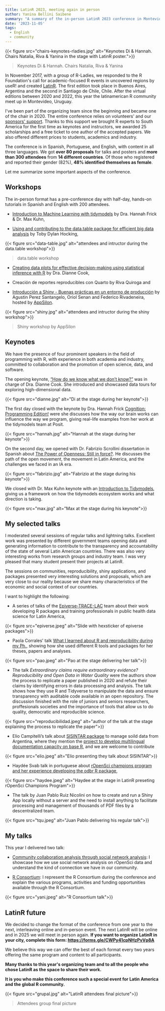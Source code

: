 ```yaml
---
title: LatinR 2023, meeting again in person 
author: Yanina Bellini Saibene
summary: "A summary of the in-person LatinR 2023 conference in Montevideo, Uruguay"
date: '2023-11-05'
tags:
  - English
  - community
---
```



{{< figure src="chairs-keynotes-rladies.jpg" alt="Keynotes Di & Hannah. Chairs Natalia, Riva & Yanina in the stage with LatinR poster.">}}
> Keynotes Di & Hannah. Chairs Natalia, Riva & Yanina

In November 2017, with a group of R-Ladies, we responded to the R Foundation's call for academic-focused R events in uncovered regions by useR! and created [LatinR](https://latin-r.com/en/). The first edition took place in Buenos Aires, Argentina and the second in Santiago de Chile, Chile. After the virtual editions between 2020 and 2022, this year the latinamerican R community meet up in Montevideo, Uruguay.

I've been part of the organizing team since the beginning and became one of the chair in 2020. The entire conference relies on volunteers' and our [sponsors' support](https://latin-r.com/en/sobre/apoyo/sponsors.html). Thanks to this support we brought R experts to South America for the first time as keynotes and instructors, we awarded 25 scholarships and a free ticket to one author of the accepted papers. We also offered different prices to students, academics and industry. 

The conference is in Spanish, Portuguese, and English, with content in all three languages. We got __over 80 proposals__ for talks and posters and __more than 300 attendees__ from __14 different countries__. Of those who registered and reported their gender (82%), __48% identified themselves as female__.  

Let me summarize some important aspects of the conference.

## Workshops

The in-person format has a pre-conference day with half-day, hands-on tutorials in Spanish and English with 200 attendees.

* [Introduction to Machine Learning with tidymodels](https://workshops.tidymodels.org/#preparation) by Dra. Hannah Frick & Dr. Max Kuhn, 

* [Using and contributing to the data.table package for efficient big data analysis](https://docs.google.com/presentation/d/1ypW1LUMmcrUTMF6B9h9s8qbvW5BSbN1IW6CEgqX01Co/edit#slide=id.p1) by Toby Dylan Hocking, 

{{< figure src="data-table.jpg" alt="attendees and intructor during the data.table workshop">}}
> data.table workshop

* [Creating data plots for effective decision-making using statistical inference with R](https://dicook.github.io/LatinR/) by Dra. Dianne Cook, 

* Creación de reportes reproducibles con Quarto by Riva Quiroga and 

* [Introducción a Shiny - Buenas prácticas en un entorno de producción](https://github.com/Appsilon/latin-r-2023) by Agustin Perez Santangelo, Oriol Senan and Federico Rivadeneira, hosted by [AppSilon](https://appsilon.com/).

{{< figure src="shiny.jpg" alt="attendees and intructor during the shiny workshop">}}
> Shiny workshop by AppSilon

## Keynotes

We have the presence of four prominent speakers in the field of programming with R, with experience in both academia and industry, committed to collaboration and the promotion of open science, data, and software.

The opening keynote, [“How do we know what we don’t know?”](https://youtube.com/live/6B5vKjPg8r8) was in charge of Dra. Dianne Cook. She introduced and showcased data tours for exploring high-dimensional data. 

{{< figure src="dianne.jpg" alt="Di at the stage during her keynote">}}

The first day closed with the keynote by Dra. Hannah Frick [Cognition: Programming Edition!](https://youtube.com/live/1o-UoIF9vIc?feature=share) were she discusses how the way our brain works can influence the way we program, giving real-life examples from her work at the tidymodels team at Posit. 

{{< figure src="hannah.jpg" alt="Hannah at the stage during her keynote">}}

On the second day, we opened with Dr. Fabrizio Scrollini dissertation in Spanish about [The Power of Openness: Still in force?](https://youtube.com/live/6sRsyE6_QkU). He discusses the path of the open movement, the movement in Latin America, and the challenges we faced in an IA era.  

{{< figure src="fabrizio.jpg" alt="Fabrizio at the stage during his keynote">}}

We closed with Dr. Max Kuhn keynote with an [Introduction to Tidymodels](https://youtube.com/live/weqWXjGvYp4), giving us a framework on how the tidymodels ecosystem works and what direction is taking.

{{< figure src="max.jpg" alt="Max at the stage during his keynote">}}

## My selected talks

I moderated several sessions of regular talks and lightning talks. Excellent work was presented by different government teams opening data and generating information to contribute to the transparency and accountability of the state of several Latin American countries. There was also very interesting works from research groups and industry team. I was very pleased that many student present their projects at LatinR.

The sessions on communities, reproducibility, shiny applications, and packages presented very interesting solutions and proposals, which are very close to our reality because we share many characteristics of the economic and social context of our countries.

I want to highlight the following:

* A series of talks of the [Epiverse-TRACE-LAC](https://medicina.javeriana.edu.co/trace-lac) team about their work developing R packages and training professionals in public health data science for Latin America, 

{{< figure src="epiverse.jpeg" alt="Slide with hexsticker of epiverse packages">}}

* Paola Corrales' talk [What I learned about R and reproducibility during my Ph.](https://docs.google.com/presentation/d/1wWXDELwfYMADvGhwBTmaaGffPLO0iSVz4vpiX5CAOzE/edit?usp=sharing), showing how she used different R tools and packages for her theses, papers and analyses.

{{< figure src="pao.jpeg" alt="Pao at the stage delivering her talk">}}

* The talk _Extraordinary claims require extraordinary evidence? Reproducibility and Open Data in Water Quality_ were the authors show the process to replicate a paper published in 2020 and refute their claims by identifying errors in data processing and analysis. The talk shows how they use R and Tidyverse to manipulate the data and ensure transparency with auditable code available in an open repository. The discussion finished with the role of juniors and seniors researchers, proffesionals societies and the importance of tools that allow us to do quality, democratic and reproducible science.

{{< figure src="reproducibilidad.jpeg" alt="author of the talk at the stage explaining the process to replicate the paper">}}

* Elio Campitelli’s talk about [SISINTAR package](https://docs.google.com/presentation/d/11VWrfHCs0C8wV1hsf8hxXirI29meumiEfIJyG6sfC38/edit?usp=sharing) to manage soild data from Argentina, where they mention the [project to develop multilingual documentation capacity on base R](github.com/eliocamp/rhelpi18n), and we are welcome to contribute

{{< figure src="elio.jpeg" alt="Elio presenting they talk about SISINTAR">}}

* Haydée Svab talk in portuguese about [rOpenSci champions program and her experience developing the odbr R package](https://hsvab.github.io/latinr2023-championsprogram/#/),

{{< figure src="haydee.jpeg" alt="Haydee at the stage in LatinR preseting rOpenSci Champions Program">}}

* The talk by Juan Pablo Ruiz Nicolini on how to create and run a Shiny App locally without a server and the need to install anything to facilitate processing and management of thousands of PDF files by a descentralized team. 

{{< figure src="tqu.jpeg" alt="Juan Pablo delivering his regular talk">}}

## My talks

This year I delivered two talk: 

* [Community collaboration analysis through social network analysis](https://ropenscilatinr2023.netlify.app/): I showcase how we use social network analysis on rOpenSci data and understand the kind of connection we have in our community.

* [R Consortium](https://docs.google.com/presentation/d/1gHYvJSBE578UUc4O8rgAsUGPUrnR__WFVqEkrPzRa00/edit?usp=sharing): I represent the R Consortium during the conference and explain the various programs, activities and funding opportunities available through the R Consortium. 

{{< figure src="yani.jpeg" alt="R Consortium talk">}}

## LatinR future

We decided to change the format of the conference from one year to the next, interleaving online and in-person event. The next LatinR will be online and in 2025 we will meet in person again.  __If you want to organize LatinR in your city, complete this form: https://forms.gle/CWPy41cpNHzPvVp8A__

We believe this way we can offer the best of each format every two years offering the same program and content to all participants.  

__Many thanks to this year's organizing team and to all the people who chose LatinR as the space to share their work.__

__It is you who make this conference such a special event for Latin America and the global R community.__ 

{{< figure src="grupal.jpg" alt="LatinR attendees final picture">}}
> Attendees group final picture

